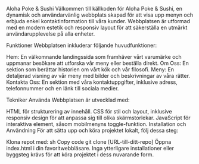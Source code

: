 Aloha Poke & Sushi
Välkommen till källkoden för Aloha Poke & Sushi, en dynamisk och användarvänlig webbplats skapad för att visa upp menyn och erbjuda enkel kontaktinformation till våra kunder. Webbplatsen är utformad med en modern estetik och responsiv layout för att säkerställa en utmärkt användarupplevelse på alla enheter.

Funktioner
Webbplatsen inkluderar följande huvudfunktioner:

Hem: En välkomnande landingssida som framhäver vårt varumärke och uppmanar besökare att utforska vår meny eller beställa direkt.
Om Oss: En sektion som berättar historien om vårt kök och vår filosofi.
Meny: En detaljerad visning av vår meny med bilder och beskrivningar av våra rätter.
Kontakta Oss: En sektion med våra kontaktuppgifter, inklusive adress, telefonnummer och en länk till sociala medier.

Tekniker Använda
Webbplatsen är utvecklad med:

HTML för strukturering av innehåll.
CSS för stil och layout, inklusive responsiv design för att anpassa sig till olika skärmstorlekar.
JavaScript för interaktiva element, såsom mobilmenyns toggle-funktion.
Installation och Användning
För att sätta upp och köra projektet lokalt, följ dessa steg:

Klona repot med:
sh
Copy code
git clone [URL-till-ditt-repo]
Öppna index.html i din favoritwebbläsare.
Inga ytterligare installationer eller byggsteg krävs för att köra projektet i dess nuvarande form.
